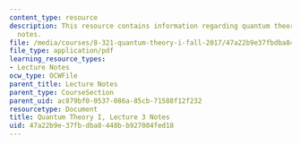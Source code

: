 ```yaml
---
content_type: resource
description: This resource contains information regarding quantum theory I, lecture
  notes.
file: /media/courses/8-321-quantum-theory-i-fall-2017/47a22b9e37fbdba8448bb927004fed18_MIT8_321F17_lec3.pdf
file_type: application/pdf
learning_resource_types:
- Lecture Notes
ocw_type: OCWFile
parent_title: Lecture Notes
parent_type: CourseSection
parent_uid: ac879bf0-0537-086a-85cb-71588f12f232
resourcetype: Document
title: Quantum Theory I, Lecture 3 Notes
uid: 47a22b9e-37fb-dba8-448b-b927004fed18
---
```

